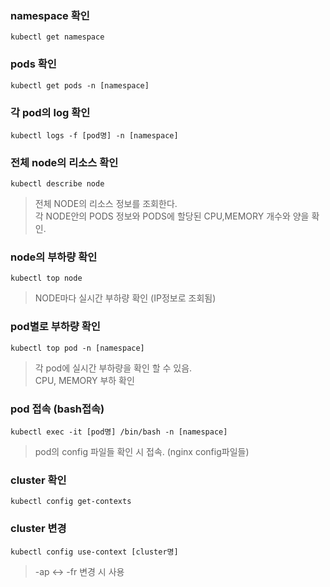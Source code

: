 ### namespace 확인
```command
kubectl get namespace
```

### pods 확인
```command
kubectl get pods -n [namespace]
```

### 각 pod의 log 확인
```command
kubectl logs -f [pod명] -n [namespace]
```

### 전체 node의 리소스 확인
```command
kubectl describe node
```
> 전체 NODE의 리소스 정보를 조회한다.   
> 각 NODE안의 PODS 정보와 PODS에 할당된 CPU,MEMORY 개수와 양을 확인.

### node의 부하량 확인
```command
kubectl top node
```
> NODE마다 실시간 부하량 확인 (IP정보로 조회됨)

### pod별로 부하량 확인
```command
kubectl top pod -n [namespace]
```
> 각 pod에 실시간 부하량을 확인 할 수 있음.     
> CPU, MEMORY 부하 확인    

### pod 접속 (bash접속)
```command
kubectl exec -it [pod명] /bin/bash -n [namespace]
```
> pod의 config 파일들 확인 시 접속. (nginx config파일들)

### cluster 확인
```command
kubectl config get-contexts
```

### cluster 변경
```command
kubectl config use-context [cluster명]
```
> -ap <-> -fr 변경 시 사용    

